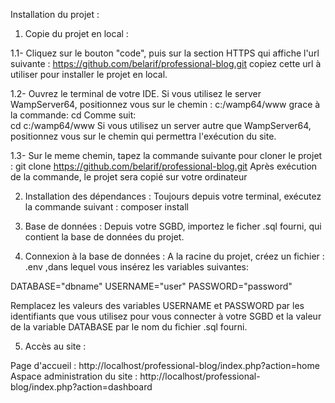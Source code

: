 Installation du projet : 

1. Copie du projet en local :

  1.1- Cliquez sur le bouton "code", puis sur la section HTTPS qui affiche l'url suivante : 
          https://github.com/belarif/professional-blog.git
  copiez cette url à utiliser pour installer le projet en local.

  1.2- Ouvrez le terminal de votre IDE. Si vous utilisez le server WampServer64, positionnez vous sur le chemin : c:/wamp64/www 
  grace à la commande: cd Comme suit: 	
          cd c:/wamp64/www
  Si vous utilisez un server autre que WampServer64, positionnez vous sur le chemin qui permettra l'exécution du site.

  1.3- Sur le meme chemin, tapez la commande suivante pour cloner le projet :
          git clone https://github.com/belarif/professional-blog.git
  Après exécution de la commande, le projet sera copié sur votre ordinateur

2. Installation des dépendances : 
  Toujours depuis votre terminal, exécutez la commande suivant :
          composer install
    
3. Base de données : 
  Depuis votre SGBD, importez le ficher .sql fourni, qui contient la base de données du projet.

4. Connexion à la base de données : 
  A la racine du projet, créez un fichier : .env ,dans lequel vous insérez les variables suivantes:

  DATABASE="dbname"
  USERNAME="user"
  PASSWORD="password"

  Remplacez les valeurs des variables USERNAME et PASSWORD par les identifiants que vous utilisez pour vous connecter à votre SGBD 
  et la valeur de la variable DATABASE par le nom du fichier .sql fourni.
 
5. Accès au site :

  Page d'accueil :  http://localhost/professional-blog/index.php?action=home
  Aspace administration du site :   http://localhost/professional-blog/index.php?action=dashboard

